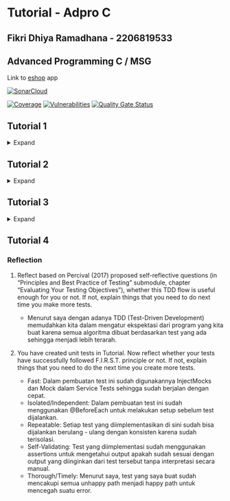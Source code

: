 # Tutorial - Adpro C
## Fikri Dhiya Ramadhana - 2206819533
## Advanced Programming C / MSG

Link to [eshop](https://adpro-tutorial-fikrirmdhna-adpro.koyeb.app/) app

[![SonarCloud](https://sonarcloud.io/images/project_badges/sonarcloud-orange.svg)](https://sonarcloud.io/summary/new_code?id=fikrirmdhna_tutorial-2)

[![Coverage](https://sonarcloud.io/api/project_badges/measure?project=fikrirmdhna_tutorial-2&metric=coverage)](https://sonarcloud.io/summary/new_code?id=fikrirmdhna_tutorial-2) [![Vulnerabilities](https://sonarcloud.io/api/project_badges/measure?project=fikrirmdhna_tutorial-2&metric=vulnerabilities)](https://sonarcloud.io/summary/new_code?id=fikrirmdhna_tutorial-2) [![Quality Gate Status](https://sonarcloud.io/api/project_badges/measure?project=fikrirmdhna_tutorial-2&metric=alert_status)](https://sonarcloud.io/summary/new_code?id=fikrirmdhna_tutorial-2)


## Tutorial 1
<details>
<summary>Expand</summary>

### Reflection 1

### Clean Code
Dalam tutorial ini, *clean code* yang sudah saya terapkan adalah: 
1. Penamaan variabel, function, dan lain - lain yang sudah jelas dan tidak ambigu.
2. Pembuatan Function untuk mempersingkat baris kode atau meminimalisir penulisan kode yang sama. 
3. Terdapat dokumentasi kode testing apa yang akan dilakukan di [sini](src/test/java/id/ac/ui/cs/advprog/eshop/repository/ProductRepositoryTest.java).
4. Mengusahakan kode yang sudah saya buat *readable* dan memiliki indentasi yang konsisten.

### Secure Code
Dalam tutorial ini, *secure coding* yang sudah saya terapkan adalah: 
1. Sudah menggunakan input validation di [sini](src/main/java/id/ac/ui/cs/advprog/eshop/controller/ProductController.java) untuk mengambil *productId* dari *PathVariable* untuk menghindari *injection attack*. 
2. *Error handling* di dalam ProductController agar *product* yang akan diedit tidak bertipe null dan sesuai dengan *product* yang akan diedit.
3. Mengimplementasikan *access control*, seperti *GET* dan *POST* method.

## Reflection 2
1. Setelah saya membuat unit test di dalam proyek ini, saya merasa tenang karena kode yang saya buat sudah berjalan seperti apa yang saya inginkan.Banyaknya test yang ada di dalam suatu class dapat bervariasi tergantung dari code behavior yang akan kita test dan mencegah hal yang tidak diinginkan saat menjalankan kode kita tersebut. Jika kode saya sudah 100% code coverage belum tentu kode saya tidak memiliki bug atau error karena unit test sendiri memiliki limitasi. 

2. Jika diminta untuk membuat java class baru dengan setup dan variabel yang sama seperti CreateProductFunctionalTest, hal ini akan membuat kerapihan kode berkurang karena terdapat setup dan variabel yang sama dan seharusnya tidak perlu ditulis kembali. Hanya perlu digunakan kembali untuk membuat test case yang sesuai permintaan.
</details>

## Tutorial 2
<details>
<summary>Expand</summary>

### Reflection
1.  List the code quality issue(s) that you fixed during the exercise and explain your strategy on fixing them.

* Strategi saya dalam memperbaiki *quality issue(s)* adalah menghilangkan `return null` dari kode productRepository.findProductById yang saya buat karena akan membuat missing branches sehingga harus ditekankan dengan membuat instance produk terlebih dahulu.
* Menghilangkan if-conditional yang tidak perlu untuk memastikan bahwa skenario akan selalu terpenuhi.
* Membuat unit test untuk masing - masing folder agar code coverage terpenuhi dan melakukan assertion test dan verify test untuk menguji apakah test yang dibuat menghasilkan output yang diinginkan.

2. Look at your CI/CD workflows (GitHub)/pipelines (GitLab). Do you think the current implementation has met the definition of Continuous Integration and Continuous Deployment? Explain the reasons (minimum 3 sentences)! 
* Menurut saya, CI/CD yang sudah saya implementasikan telah memenuhi konsep yang ada sebagai contoh penggunaan GitHub Workflows sebagai automisasi *integration* dan *deployment* saat kita melakukan perubahan *push* atau *pull*. Saat melakukan perubahan perubahan pada branch, kode akan diuji yang ada di ci.yml, scorecard.yml, dan sonarcloud.yml. Dan ketika ketiga pengecekan tersebut berhasil, kode dapat digabungkan ke main sehingga dapat dideploy dengan PaaS Koyeb dan diperiksa keamanan kode dengan scorecard.yml yang dimana akan terbentuk suatu siklus *software development life*. 
</details>

## Tutorial 3
<details>
<summary>Expand</summary>

### Reflection

1) Explain what principles you apply to your project!
    * Single Responsibility Principle (SRP)  
    Prinsip SRP yang saya sudah terapkan adalah pemisahan kode Controller untuk masing - masing page html, yaitu CarController, HomeController, dan ProductController sehingga sebuah kelas memiliki satu tugas dengan tujuan tertentu.

    * Open/Closed Principle (OCP)  
    Prinsip OCP yang sudah saya terapkan adalah membuat update/edit suatu model Car/Product di dalam model secara implisit sehingga perubahan hanya dapat diakses untuk instance tersebut. Dan jika ingin membuat subclass dari instance tersebut tetap dapat dilakukan update sesuai yang diinginkan oleh subclass.

    * Interface Segregation Principle (ISP)  
    Pembuatan CarService dan ProductService yang diimplementasikan sesuai fungsi yang diinginkan dari suatu concrete class, yaitu CarServiceImpl dan ProductServiceImpl.

    * Dependency Inversions Principle (DIP)  
    Mengganti Autowired CarServiceImpl di dalam file CarController.java menjadi CarService agar tidak terjadi coupling karena modul tingkat tinggi tidak boleh bergantung pada modul yang tingkatnya lebih rendah. 

2) Explain the advantages of applying SOLID principles to your project with examples.  
    Manfaat dari penerapan Prinsip SOLID adalah membantu dalam menciptakan struktur kode yang lebih teratur dan mudah dimengerti. Selain itu, prinsip SOLID mempermudah penambahan fitur baru tanpa harus mengubah bagian-bagian kode yang sudah ada, mengurangi risiko potensial masalah dalam kode, dan memudahkan proses pengujian karena setiap komponen dapat diuji secara terpisah. Penerapan SOLID juga memastikan bahwa kode yang kita tulis dapat lebih mudah dimengerti, memfasilitasi pengembangan lebih lanjut oleh pengembang lain.

3) Explain the disadvantages of not applying SOLID principles to your project with examples.  
    Kekurangan dalam penerapan SOLID Principle, salah satunya adalah kecenderungan membuat kode menjadi lebih kompleks dan rigid. Sebagai contoh, jika ada kebutuhan untuk mengubah fungsionalitas suatu kelas, maka kelas abstrak atau antarmuka yang memiliki tanggung jawab terkait juga harus diubah. Selain itu, jika SOLID Principles tidak diterapkan dengan baik, dapat menjadi sulit bagi pengembang lain untuk menggunakan dan mengembangkan kode tersebut.
</details>

## Tutorial 4
### Reflection
1. Reflect based on Percival (2017) proposed self-reflective questions (in “Principles and Best Practice of Testing” submodule, chapter “Evaluating Your Testing Objectives”), whether this TDD flow is useful enough for you or not. If not, explain things that you need to do next time you make more tests.  
    * Menurut saya dengan adanya TDD (Test-Driven Development) memudahkan kita dalam mengatur ekspektasi dari program yang kita buat karena semua algoritma dibuat berdasarkan test yang ada sehingga menjadi lebih terarah.

2. You have created unit tests in Tutorial. Now reflect whether your tests have successfully followed F.I.R.S.T. principle or not. If not, explain things that you need to do the next time you create more tests.  
    * Fast: Dalam pembuatan test ini sudah digunakannya InjectMocks dan Mock dalam Service Tests sehingga sudah berjalan dengan cepat.
    * Isolated/Independent: Dalam pembuatan test ini sudah menggunakan @BeforeEach untuk melakukan setup sebelum test dijalankan.
    * Repeatable: Setiap test yang diimplementasikan di sini sudah bisa dijalankan berulang - ulang dengan konsisten karena sudah terisolasi. 
    * Self-Validating: Test yang diimplementasi sudah menggunakan assertions untuk mengetahui output apakah sudah sesuai dengan output yang diinginkan dari test tersebut tanpa interpretasi secara manual.
    * Thorough/Timely: Menurut saya, test yang saya buat sudah mencakupi semua unhappy path menjadi happy path untuk mencegah suatu error.